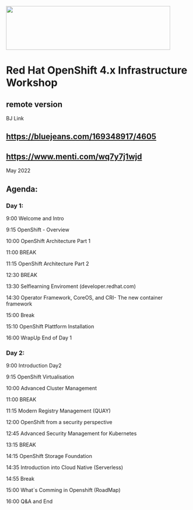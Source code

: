 <img src="https://github.com/alfbach/OCP_Arch/blob/master/logo.png" width="450" height="120">


# Red Hat OpenShift 4.x Infrastructure Workshop
## remote version

BJ Link 

## https://bluejeans.com/169348917/4605

## https://www.menti.com/wq7y7j1wjd

May 2022

## Agenda:


### Day 1:

9:00		Welcome and Intro	

9:15		OpenShift - Overview

10:00		OpenShift Architecture Part 1

11:00		BREAK		

11:15		OpenShift Architecture Part 2

12:30		BREAK

13:30		Selflearning Enviroment (developer.redhat.com)

14:30		Operator Framework, CoreOS, and CRI- The new container framework

15:00		Break

15:10		OpenShift Plattform Installation

16:00		WrapUp End of Day 1

### Day 2:

9:00		Introduction Day2

9:15		OpenShift Virtualisation		

10:00		Advanced Cluster Management

11:00		BREAK

11:15		Modern Registry Management (QUAY)

12:00		OpenShift from a security perspective

12:45		Advanced Security Management for Kubernetes 

13:15		BREAK
		
14:15		OpenShift Storage Foundation

14:35		Introduction into Cloud Native (Serverless)

14:55		Break

15:00		What´s Comming in Openshift (RoadMap)

16:00		Q&A and End		

